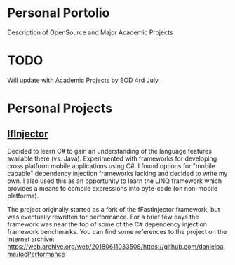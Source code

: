 # Personal Portolio
Description of OpenSource and Major Academic Projects


# TODO

Will update with Academic Projects by EOD 4rd July


# Personal Projects

## [IfInjector](https://github.com/iamahern/IfInjector)

Decided to learn C# to gain an understanding of the language features available there (vs. Java). Experimented with frameworks for developing cross platform mobile applications using C#. I found options for "mobile capable" dependency injection frameworks lacking and decided to write my own. I also used this as an opportunity to learn the LINQ framework which provides a means to compile expressions into byte-code (on non-mobile platforms).

The project originally started as a fork of the fFastInjector framework, but was eventually rewritten for performance. For a brief few days the framework was near the top of some of the C# dependency injection framework benchmarks. You can find some references to the project on the internet archive:
https://web.archive.org/web/20180611033508/https://github.com/danielpalme/IocPerformance
